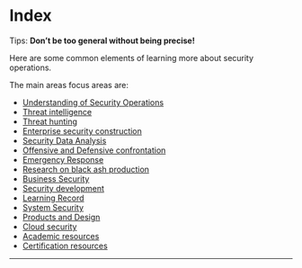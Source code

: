 # Index

Tips: **Don’t be too general without being precise!**

Here are some common elements of learning more about security operations.

The main areas focus areas are:

- [Understanding of Security Operations](/0_Understanding/00_Understanding_of_security_operations/)
- [Threat intelligence](/1_Threat_Intelligence/00_Security_Threat_Intelligence_Brief_Introduction)
- [Threat hunting](/2_Threat_Hunting)
- [Enterprise security construction](/3_Enterprise_security_construction)
- [Security Data Analysis](/4_Security_Data_Analysis)
- [Offensive and Defensive confrontation](/5_Security_Data_Analysis)
- [Emergency Response](/6_Emergency_Response)
- [Research on black ash production](/7_Research_on_black_ash_production)
- [Business Security](/8_Business_Security)
- [Security development](/9_Security_Development)
- [Learning Record](/10_Learning_Record)
- [System Security](/11_System_Security)
- [Products and Design](/12_Products_and_design)
- [Cloud security](/13_Cloud_Security)
- [Academic resources](/14_Academic_related)
- [Certification resources](/15_certification_resources)

---
